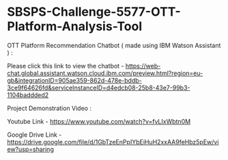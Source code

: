 # SBSPS-Challenge-5577-OTT-Platform-Analysis-Tool

OTT Platform Recommendation Chatbot ( made using IBM Watson Assistant ) :

Please click this link to view the chatbot - https://web-chat.global.assistant.watson.cloud.ibm.com/preview.html?region=eu-gb&integrationID=905ae359-862d-478e-bddb-3ce9f64626fd&serviceInstanceID=d4edcb08-25b8-43e7-99b3-1104baddded2


Project Demonstration Video :

Youtube Link - https://www.youtube.com/watch?v=fvLIxWbtn0M

Google Drive Link - https://drive.google.com/file/d/1GbTzeEnPpIYbEiHuH2xxAA9feHbz5pEw/view?usp=sharing

